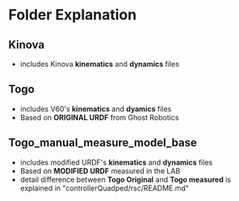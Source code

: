 # Folder Explanation

## Kinova
* includes Kinova __kinematics__ and __dynamics__ files

## Togo
* includes V60's __kinematics__ and __dyamics__ files
* Based on __ORIGINAL URDF__ from Ghost Robotics

## Togo_manual_measure_model_base
* includes modified URDF's __kinematics__ and __dynamics__ files
* Based on __MODIFIED URDF__ measured in the LAB
* detail difference between __Togo Original__ and __Togo measured__ is explained in "controllerQuadped/rsc/README.md"
